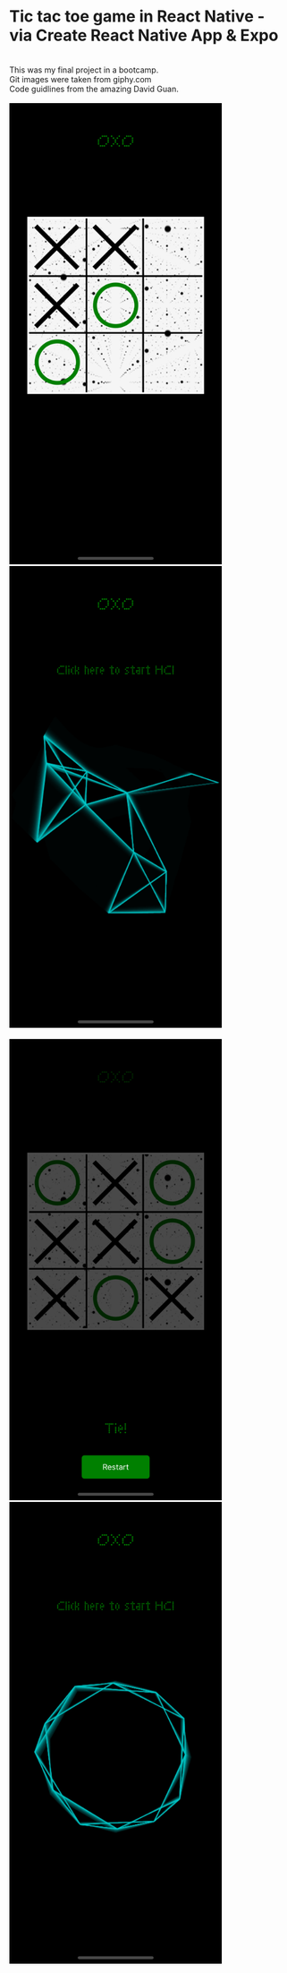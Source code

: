 # Tic tac toe game in React Native - via Create React Native App & Expo
<br> This was my final project in a bootcamp.
<br>Git images were taken from giphy.com
<br>Code guidlines from the amazing David Guan.
<br><br>
<img src="https://github.com/elivanK/oxo/blob/master/src/assets/images/Simulator%20Screen%20Shot%20-%20iPhone%20X%20-%202018-02-25%20at%2020.05.39.png" width="380">&nbsp;&nbsp;&nbsp;&nbsp;&nbsp;&nbsp;<img src="https://github.com/elivanK/oxo/blob/master/src/assets/images/Simulator%20Screen%20Shot%20-%20iPhone%20X%20-%202018-02-25%20at%2020.03.36.png" width="380">
<br><br>
<img src="https://github.com/elivanK/oxo/blob/master/src/assets/images/Simulator%20Screen%20Shot%20-%20iPhone%20X%20-%202018-02-25%20at%2020.04.59.png" width="380">&nbsp;&nbsp;&nbsp;&nbsp;&nbsp;&nbsp;<img src="https://github.com/elivanK/oxo/blob/master/src/assets/images/Simulator%20Screen%20Shot%20-%20iPhone%20X%20-%202018-02-25%20at%2020.03.34.png" width="380">
